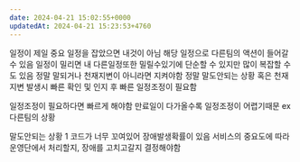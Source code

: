 ```yaml
---
date: 2024-04-21 15:02:55+0000
updatedAt: 2024-04-21 15:23:53+4760
---
```

일정이 제일 중요
일정을 잡았으면 내것이 아님
해당 일정으로 다른팀의 액션이 들어갈 수 있음
일정이 밀리면 내 다른일정또한 밀릴수있기에 
단순할 수 있지만 많이 복잡할 수도 있음
정말 말되거나 천재지변이 아니라면 지켜야함
정말 말도안되는 상황 혹은 천재지변 발생시 빠른 확인 및 인지 후 빠른 일정조정이 필요함

일정조정이 필요하다면 빠르게 해야함
만료일이 다가올수록 일정조정이 어렵기때문
ex 다른팀의 상황

말도안되는 상황 1
코드가 너무 꼬여있어 장애발생확률이 있음
서비스의 중요도에 따라 운영단에서 처리할지, 장애를 고치고갈지 결정해야함